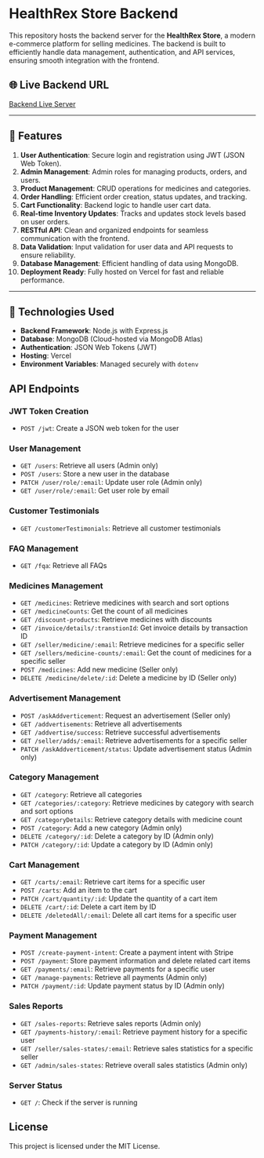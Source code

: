# HealthRex Store Backend

This repository hosts the backend server for the **HealthRex Store**, a modern e-commerce platform for selling medicines. The backend is built to efficiently handle data management, authentication, and API services, ensuring smooth integration with the frontend.

## 🌐 Live Backend URL
[Backend Live Server](https://medicing-selling-server-side.vercel.app/)

---

## 🚀 Features

1. **User Authentication**: Secure login and registration using JWT (JSON Web Token).  
2. **Admin Management**: Admin roles for managing products, orders, and users.  
3. **Product Management**: CRUD operations for medicines and categories.  
4. **Order Handling**: Efficient order creation, status updates, and tracking.  
5. **Cart Functionality**: Backend logic to handle user cart data.  
6. **Real-time Inventory Updates**: Tracks and updates stock levels based on user orders.  
7. **RESTful API**: Clean and organized endpoints for seamless communication with the frontend.  
8. **Data Validation**: Input validation for user data and API requests to ensure reliability.  
9. **Database Management**: Efficient handling of data using MongoDB.  
10. **Deployment Ready**: Fully hosted on Vercel for fast and reliable performance.  

---

## 🧰 Technologies Used

- **Backend Framework**: Node.js with Express.js  
- **Database**: MongoDB (Cloud-hosted via MongoDB Atlas)  
- **Authentication**: JSON Web Tokens (JWT)  
- **Hosting**: Vercel  
- **Environment Variables**: Managed securely with `dotenv`



## API Endpoints
### JWT Token Creation
- `POST /jwt`: Create a JSON web token for the user

### User Management
- `GET /users`: Retrieve all users (Admin only)
- `POST /users`: Store a new user in the database
- `PATCH /user/role/:email`: Update user role (Admin only)
- `GET /user/role/:email`: Get user role by email

### Customer Testimonials
- `GET /customerTestimonials`: Retrieve all customer testimonials

### FAQ Management
- `GET /fqa`: Retrieve all FAQs

### Medicines Management
- `GET /medicines`: Retrieve medicines with search and sort options
- `GET /medicineCounts`: Get the count of all medicines
- `GET /discount-products`: Retrieve medicines with discounts
- `GET /invoice/details/:transtionId`: Get invoice details by transaction ID
- `GET /seller/medicine/:email`: Retrieve medicines for a specific seller
- `GET /sellers/medicine-counts/:email`: Get the count of medicines for a specific seller
- `POST /medicines`: Add new medicine (Seller only)
- `DELETE /medicine/delete/:id`: Delete a medicine by ID (Seller only)

### Advertisement Management
- `POST /askAddverticement`: Request an advertisement (Seller only)
- `GET /addvertisements`: Retrieve all advertisements
- `GET /addvertise/success`: Retrieve successful advertisements
- `GET /seller/adds/:email`: Retrieve advertisements for a specific seller
- `PATCH /askAddverticement/status`: Update advertisement status (Admin only)

### Category Management
- `GET /category`: Retrieve all categories
- `GET /categories/:category`: Retrieve medicines by category with search and sort options
- `GET /categoryDetails`: Retrieve category details with medicine count
- `POST /category`: Add a new category (Admin only)
- `DELETE /category/:id`: Delete a category by ID (Admin only)
- `PATCH /category/:id`: Update a category by ID (Admin only)

### Cart Management
- `GET /carts/:email`: Retrieve cart items for a specific user
- `POST /carts`: Add an item to the cart
- `PATCH /cart/quantity/:id`: Update the quantity of a cart item
- `DELETE /cart/:id`: Delete a cart item by ID
- `DELETE /deletedAll/:email`: Delete all cart items for a specific user

### Payment Management
- `POST /create-payment-intent`: Create a payment intent with Stripe
- `POST /payment`: Store payment information and delete related cart items
- `GET /payments/:email`: Retrieve payments for a specific user
- `GET /manage-payments`: Retrieve all payments (Admin only)
- `PATCH /payment/:id`: Update payment status by ID (Admin only)

### Sales Reports
- `GET /sales-reports`: Retrieve sales reports (Admin only)
- `GET /payments-history/:email`: Retrieve payment history for a specific user
- `GET /seller/sales-states/:email`: Retrieve sales statistics for a specific seller
- `GET /admin/sales-states`: Retrieve overall sales statistics (Admin only)

### Server Status
- `GET /`: Check if the server is running

## License
This project is licensed under the MIT License.




